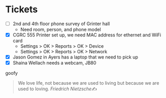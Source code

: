 # Tickets
- [ ] 2nd and 4th floor phone survey of Grinter hall
	- Need room, person, and phone model
- [x] CGRC 555 Printer set up, we need MAC address for ethernet and WiFi card
	- Settings > OK > Reports > OK > Device
	- Settings > OK > Reports > OK > Network
- [x] Jason Gomez in Ayers has a laptop that we need to pick up
- [x] Shaina Wellach needs a webcam, JB80

goofy
>We love life, not because we are used to living but because we are used to loving.
  <cite>Friedrich Nietzsche</cite>✍️
